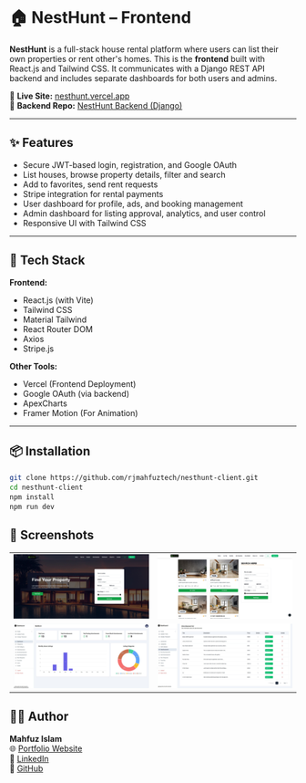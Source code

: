 # 🏠 NestHunt – Frontend

**NestHunt** is a full-stack house rental platform where users can list their own properties or rent other's homes. This is the **frontend** built with React.js and Tailwind CSS. It communicates with a Django REST API backend and includes separate dashboards for both users and admins.

🔗 **Live Site:** [nesthunt.vercel.app](https://nesthunt.vercel.app)  
🔗 **Backend Repo:** [NestHunt Backend (Django)](https://github.com/rjmahfuztech/nesthunt)

---

## ✨ Features

- Secure JWT-based login, registration, and Google OAuth
- List houses, browse property details, filter and search
- Add to favorites, send rent requests
- Stripe integration for rental payments
- User dashboard for profile, ads, and booking management
- Admin dashboard for listing approval, analytics, and user control
- Responsive UI with Tailwind CSS

---

## 🚀 Tech Stack

**Frontend:**

- React.js (with Vite)
- Tailwind CSS
- Material Tailwind
- React Router DOM
- Axios
- Stripe.js

**Other Tools:**

- Vercel (Frontend Deployment)
- Google OAuth (via backend)
- ApexCharts
- Framer Motion (For Animation)

---

## 📦 Installation

```bash
git clone https://github.com/rjmahfuztech/nesthunt-client.git
cd nesthunt-client
npm install
npm run dev
```

## 📸 Screenshots

<table>
  <tr>
    <td>
      <img src="./src/assets/images/readme/img1.jpeg" alt="Homepage" width="100%"/>
    </td>
    <td>
      <img src="./src/assets/images/readme/img2.jpeg" alt="Rentals" width="100%"/>
    </td>
  </tr>
  <tr>
    <td>
      <img src="./src/assets/images/readme/img3.jpeg" alt="Dashboard Statistics" width="100%"/>
    </td>
    <td>
      <img src="./src/assets/images/readme/img4.jpeg" alt="Dashboard House List" width="100%"/>
    </td>
  </tr>
</table>

## 🙋‍♂️ Author

**Mahfuz Islam**  
🌐 [Portfolio Website](https://mahfuzislam.vercel.app)  
🔗 [LinkedIn](https://linkedin.com/in/mahfuz-islam)  
🐙 [GitHub](https://github.com/rjmahfuztech)

